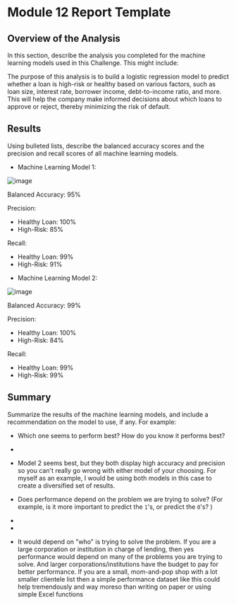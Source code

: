 # Module 12 Report Template

## Overview of the Analysis

In this section, describe the analysis you completed for the machine learning models used in this Challenge. This might include:

The purpose of this analysis is to build a logistic regression model to predict whether a loan is high-risk or healthy based on various factors, such as loan size, interest rate, borrower income, debt-to-income ratio, and more. This will help the company make informed decisions about which loans to approve or reject, thereby minimizing the risk of default.

## Results

Using bulleted lists, describe the balanced accuracy scores and the precision and recall scores of all machine learning models.

* Machine Learning Model 1:

![image](https://user-images.githubusercontent.com/97980927/226200816-bd728eef-df4b-468f-bfc9-832c616a0d3b.png)


Balanced Accuracy: 95%

Precision:
- Healthy Loan: 100%
- High-Risk: 85%

Recall: 
- Healthy Loan: 99%
- High-Risk: 91%


* Machine Learning Model 2:

![image](https://user-images.githubusercontent.com/97980927/226200832-b94a312d-be4a-4672-a8db-c75d17b003de.png)

Balanced Accuracy: 99%

Precision:
- Healthy Loan: 100%
- High-Risk: 84%

Recall:
- Healthy Loan: 99%
- High-Risk: 99%


## Summary

Summarize the results of the machine learning models, and include a recommendation on the model to use, if any. For example:
* Which one seems to perform best? How do you know it performs best? 
* 
* Model 2 seems best, but they both display high accuracy and precision so you can't really go wrong with either model of your choosing. For myself as an example, I would be using both models in this case to create a diversified set of results.


* Does performance depend on the problem we are trying to solve? (For example, is it more important to predict the `1`'s, or predict the `0`'s? ) 
* 
* 
* It would depend on "who" is trying to solve the problem. If you are a large corporation or institution in charge of lending, then yes performance would depend on many of the problems you are trying to solve. And larger corporations/institutions have the budget to pay for better performance. If you are a small, mom-and-pop shop with a lot smaller clientele list then a simple performance dataset like this could help tremendously and way moreso than writing on paper or using simple Excel functions
